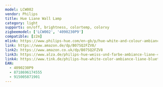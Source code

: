 ```yaml
---
model: LCW002
vendor: Philips
title: Hue Liane Wall Lamp
category: light
supports: on/off, brightness, colortemp, colorxy
zigbeemodel: ['LCW002', '4090230P9']
compatible: [z2m]
mlink: https://www.philips-hue.com/en-gb/p/hue-white-and-colour-ambiance-liane-wall-light/4090230P9
link: https://www.amazon.de/dp/B07SQ2FZV8/
link2: https://www.amazon.co.uk/dp/B07SQ2FZV8 
link3: https://www.alza.de/philips-hue-weiss-und-farbe-ambiance-liane-40902-30-p7-d5678375.htm
link4: https://www.tink.de/philips-hue-white-color-ambiance-liane-bluetooth-wandleuchte
EAN: 
  - 4090230P9
  - 8718696174555
  - 915005871901
---
```


